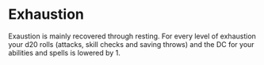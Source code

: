 # Exhaustion

Exaustion is mainly recovered through resting. For every level of exhaustion your d20 rolls (attacks, skill checks and saving throws) and the DC for your abilities and spells is lowered by 1.
